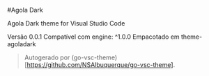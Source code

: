 #Agola Dark

Agola Dark theme for Visual Studio Code

Versão 0.0.1
Compatível com engine: ^1.0.0
Empacotado em theme-agoladark

> Autogerado por (go-vsc-theme)[https://github.com/NSAlbuquerque/go-vsc-theme].